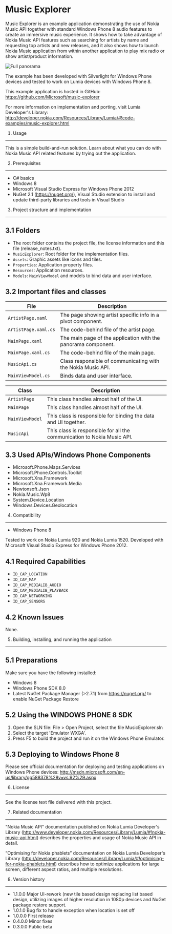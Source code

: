 Music Explorer
==============

Music Explorer is an example application demonstrating the use of Nokia Music
API together with standard Windows Phone 8 audio features to create an immersive
music experience. It shows how to take advantage of Nokia Music API features
such as searching for artists by name and requesting top artists and new
releases, and it also shows how to launch Nokia Music application from within
another application to play mix radio or show artist/product information.  

![Full panorama](/doc/screenshots/me_panorama_full_small.png?raw?true)

The example has been developed with Silverlight for Windows Phone devices
and tested to work on Lumia devices with Windows Phone 8.

This example application is hosted in GitHub:
https://github.com/Microsoft/music-explorer

For more information on implementation and porting, visit Lumia
Developer's Library:
http://developer.nokia.com/Resources/Library/Lumia/#!code-examples/music-explorer.html


1. Usage
-------------------------------------------------------------------------------

This is a simple build-and-run solution. Learn about what you can do with Nokia 
Music API related features by trying out the application. 


2. Prerequisites
-------------------------------------------------------------------------------

* C# basics
* Windows 8
* Microsoft Visual Studio Express for Windows Phone 2012
* NuGet 2.1 (https://nuget.org/), Visual Studio extension to install and update
  third-party libraries and tools in Visual Studio


3. Project structure and implementation
-------------------------------------------------------------------------------

3.1 Folders
-----------

* The root folder contains the project file, the license information and this
  file (release_notes.txt).
* `MusicExplorer`: Root folder for the implementation files.  
* `Assets`: Graphic assets like icons and tiles.
* `Properties`: Application property files.
* `Resources`: Application resources.
* `Models`: `MainViewModel` and models to bind data and user interface.

3.2 Important files and classes
-------------------------------

| File | Description |
| ---- | ----------- |
| `ArtistPage.xaml` | The page showing artist specific info in a pivot component. |
| `ArtistPage.xaml.cs` | The code-behind file of the artist page. |
| `MainPage.xaml` | The main page of the application with the panorama component. |
| `MainPage.xaml.cs` | The code-behind file of the main page. |
| `MusicApi.cs` | Class responsible of communicating with the Nokia Music API. |
| `MainViewModel.cs` | Binds data and user interface.  |

| Class | Description |
| ----- | ----------- |
| `ArtistPage` | This class handles almost half of the UI. |
| `MainPage` | This class handles almost half of the UI. |
| `MainViewModel` | This class is responsible for binding the data and UI together. |
| `MusicApi` | This class is responsible for all the communication to Nokia Music API. |

3.3 Used APIs/Windows Phone Components
--------------------------------------

* Microsoft.Phone.Maps.Services
* Microsoft.Phone.Controls.Toolkit
* Microsoft.Xna.Framework
* Microsoft.Xna.Framework.Media
* Newtonsoft.Json
* Nokia.Music.Wp8
* System.Device.Location
* Windows.Devices.Geolocation


4. Compatibility
-------------------------------------------------------------------------------

* Windows Phone 8

Tested to work on Nokia Lumia 920 and Nokia Lumia 1520. 
Developed with Microsoft Visual Studio Express for Windows Phone 2012.

4.1 Required Capabilities
-------------------------

* `ID_CAP_LOCATION`
* `ID_CAP_MAP`
* `ID_CAP_MEDIALIB_AUDIO`
* `ID_CAP_MEDIALIB_PLAYBACK`
* `ID_CAP_NETWORKING`
* `ID_CAP_SENSORS`

4.2 Known Issues
----------------

None.


5. Building, installing, and running the application
-------------------------------------------------------------------------------

5.1 Preparations
----------------

Make sure you have the following installed:
 * Windows 8
 * Windows Phone SDK 8.0
 * Latest NuGet Package Manager (>2.7.1) from https://nuget.org/ to enable 
   NuGet Package Restore

5.2 Using the WINDOWS PHONE 8 SDK
---------------------------------

1. Open the SLN file:
   File > Open Project, select the file MusicExplorer.sln
2. Select the target 'Emulator WXGA'.
3. Press F5 to build the project and run it on the Windows Phone Emulator.

5.3 Deploying to Windows Phone 8
--------------------------------

Please see official documentation for deploying and testing applications on
Windows Phone devices:
http://msdn.microsoft.com/en-us/library/gg588378%28v=vs.92%29.aspx


6. License
-------------------------------------------------------------------------------

See the license text file delivered with this project.


7. Related documentation
-------------------------------------------------------------------------------

"Nokia Music API" documentation published on Nokia Lumia Developer's Library
(http://www.developer.nokia.com/Resources/Library/Lumia/#!nokia-music-api.html) 
describes the properties and usage of Nokia Music API in detail.

“Optimising for Nokia phablets” documentation on Nokia Lumia Developer's Library
(http://developer.nokia.com/Resources/Library/Lumia/#!optimising-for-nokia-phablets.html)
describes how to optimize applications for large screen, different aspect 
ratios, and multiple resolutions. 

8. Version history
-------------------------------------------------------------------------------

* 1.1.0.0 Major UI-rework (new tile based design replacing list based design,
          utilizing images of higher resolution in 1080p devices and NuGet 
          package restore support.
* 1.0.1.0 Bug fix to handle exception when location is set off
* 1.0.0.0 First release
* 0.4.0.0 Minor fixes
* 0.3.0.0 Public beta
